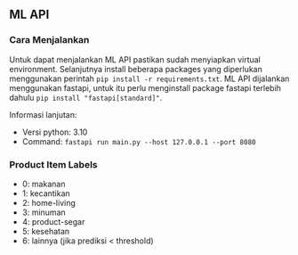 ## ML API

### Cara Menjalankan

Untuk dapat menjalankan ML API pastikan sudah menyiapkan virtual environment. Selanjutnya install beberapa packages yang diperlukan menggunakan perintah `pip install -r requirements.txt`. ML API dijalankan menggunakan fastapi, untuk itu perlu menginstall package fastapi terlebih dahulu `pip install "fastapi[standard]"`.

Informasi lanjutan:

- Versi python: 3.10
- Command: `fastapi run main.py --host 127.0.0.1 --port 8080`

### Product Item Labels

- 0: makanan
- 1: kecantikan
- 2: home-living
- 3: minuman
- 4: product-segar
- 5: kesehatan
- 6: lainnya (jika prediksi < threshold)
